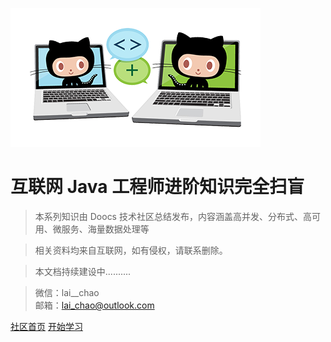 [![logo](../../images/icon.png)](https://github.com/doocs/advanced-java)

# 互联网 Java 工程师进阶知识完全扫盲

> 本系列知识由 Doocs 技术社区总结发布，内容涵盖高并发、分布式、高可用、微服务、海量数据处理等

>相关资料均来自互联网，如有侵权，请联系删除。

>本文档持续建设中..........

> 微信：lai__chao  
> 邮箱：lai_chao@outlook.com

[社区首页](https://doocs.github.io)
[开始学习](#互联网-java-工程师进阶知识完全扫盲)
